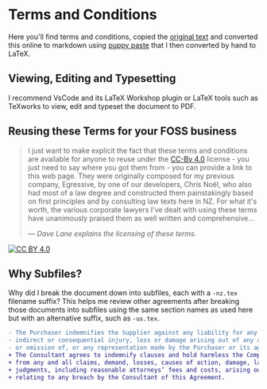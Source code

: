 # Terms and Conditions

Here you'll find terms and conditions, copied the [original
text](https://davelane.nz/terms-and-conditions) and converted this online to
markdown using [puppy paste](https://puppypaste.com/) that I then converted by
hand to LaTeX.

## Viewing, Editing and Typesetting

I recommend VsCode and its LaTeX Workshop plugin or LaTeX tools such as
TeXworks to view, edit and typeset the document to PDF.

## Reusing these Terms for your FOSS business

> I just want to make explicit the fact that these terms and conditions are
> available for anyone to reuse under the [CC-By
> 4.0](http://creativecommons.org/licenses/by-sa/4.0/) license - you just need
> to say where you got them from - you can provide a link to this web page.
> They were originally composed for my previous company, Egressive, by one of
> our developers, Chris Noël, who also had most of a law degree and constructed
> them painstakingly based on first principles and by consulting law texts here
> in NZ. For what it's worth, the various corporate lawyers I've dealt with
> using these terms have unanimously praised them as well written and
> comprehensive...
>
> &mdash; <cite>Dave Lane explains the licensing of these terms.</cite>

[![CC BY 4.0][cc-by-shield]][cc-by]

[cc-by]: http://creativecommons.org/licenses/by/4.0/
[cc-by-shield]: https://img.shields.io/badge/License-CC%20BY%204.0-lightgrey.svg

## Why Subfiles?

Why did I break the document down into subfiles, each with a `-nz.tex` filename
suffix? This helps me review other agreements after breaking those documents
into subfiles using the same section names as used here but with an alternative
suffix, such as `-us.tex`.

```diff
- The Purchaser indemnifies the Supplier against any liability for any direct,
- indirect or consequential injury, loss or damage arising out of any act, default
- or omission of, or any representation made by the Purchaser or its agents.
+ The Consultant agrees to indemnify clauses and hold harmless the Company of and
+ from any and all claims, demand, losses, causes of action, damage, lawsuits,
+ judgments, including reasonable attorneys’ fees and costs, arising out of or
+ relating to any breach by the Consultant of this Agreement.
```